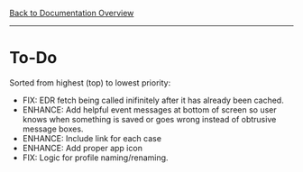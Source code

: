 [Back to Documentation Overview](README.md)

---

# To-Do

Sorted from highest (top) to lowest priority:

- FIX: EDR fetch being called inifinitely after it has already been cached.
- ENHANCE: Add helpful event messages at bottom of screen so user knows when something is saved or goes wrong instead of obtrusive message boxes.
- ENHANCE: Include link for each case
- ENHANCE: Add proper app icon
- FIX: Logic for profile naming/renaming.
